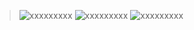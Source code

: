 > ![xxxxxxxxx](https://github.com/LiuYashion/myCache/blob/master/react_redux/login.png)
> ![xxxxxxxxx](https://github.com/LiuYashion/myCache/blob/master/react_redux/topic.png)
> ![xxxxxxxxx](https://github.com/LiuYashion/myCache/blob/master/react_redux/post.png)